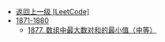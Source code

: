 - [返回上一级 [LeetCode]](LeetCode/)
- [1871-1880](LeetCode/1871-1880/)
  - [1877. 数组中最大数对和的最小值（中等）](LeetCode/1871-1880/1877.%20数组中最大数对和的最小值（中等）.md)

